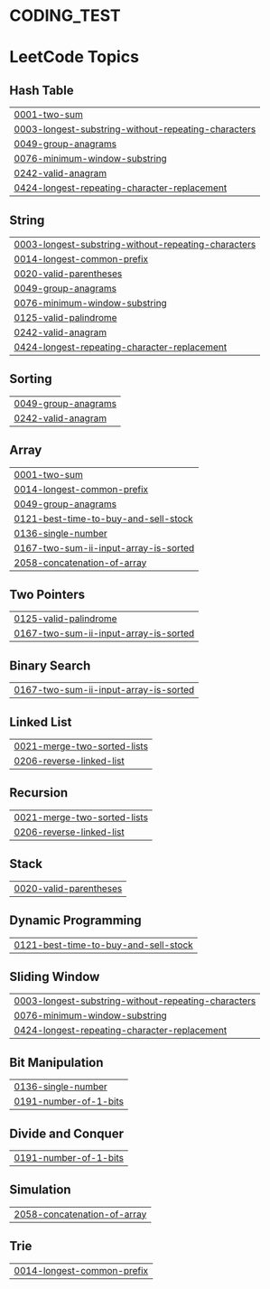 # CODING_TEST


<!---LeetCode Topics Start-->
# LeetCode Topics
## Hash Table
|  |
| ------- |
| [0001-two-sum](https://github.com/Jieun1ee/CODING_TEST/tree/master/0001-two-sum) |
| [0003-longest-substring-without-repeating-characters](https://github.com/Jieun1ee/CODING_TEST/tree/master/0003-longest-substring-without-repeating-characters) |
| [0049-group-anagrams](https://github.com/Jieun1ee/CODING_TEST/tree/master/0049-group-anagrams) |
| [0076-minimum-window-substring](https://github.com/Jieun1ee/CODING_TEST/tree/master/0076-minimum-window-substring) |
| [0242-valid-anagram](https://github.com/Jieun1ee/CODING_TEST/tree/master/0242-valid-anagram) |
| [0424-longest-repeating-character-replacement](https://github.com/Jieun1ee/CODING_TEST/tree/master/0424-longest-repeating-character-replacement) |
## String
|  |
| ------- |
| [0003-longest-substring-without-repeating-characters](https://github.com/Jieun1ee/CODING_TEST/tree/master/0003-longest-substring-without-repeating-characters) |
| [0014-longest-common-prefix](https://github.com/Jieun1ee/CODING_TEST/tree/master/0014-longest-common-prefix) |
| [0020-valid-parentheses](https://github.com/Jieun1ee/CODING_TEST/tree/master/0020-valid-parentheses) |
| [0049-group-anagrams](https://github.com/Jieun1ee/CODING_TEST/tree/master/0049-group-anagrams) |
| [0076-minimum-window-substring](https://github.com/Jieun1ee/CODING_TEST/tree/master/0076-minimum-window-substring) |
| [0125-valid-palindrome](https://github.com/Jieun1ee/CODING_TEST/tree/master/0125-valid-palindrome) |
| [0242-valid-anagram](https://github.com/Jieun1ee/CODING_TEST/tree/master/0242-valid-anagram) |
| [0424-longest-repeating-character-replacement](https://github.com/Jieun1ee/CODING_TEST/tree/master/0424-longest-repeating-character-replacement) |
## Sorting
|  |
| ------- |
| [0049-group-anagrams](https://github.com/Jieun1ee/CODING_TEST/tree/master/0049-group-anagrams) |
| [0242-valid-anagram](https://github.com/Jieun1ee/CODING_TEST/tree/master/0242-valid-anagram) |
## Array
|  |
| ------- |
| [0001-two-sum](https://github.com/Jieun1ee/CODING_TEST/tree/master/0001-two-sum) |
| [0014-longest-common-prefix](https://github.com/Jieun1ee/CODING_TEST/tree/master/0014-longest-common-prefix) |
| [0049-group-anagrams](https://github.com/Jieun1ee/CODING_TEST/tree/master/0049-group-anagrams) |
| [0121-best-time-to-buy-and-sell-stock](https://github.com/Jieun1ee/CODING_TEST/tree/master/0121-best-time-to-buy-and-sell-stock) |
| [0136-single-number](https://github.com/Jieun1ee/CODING_TEST/tree/master/0136-single-number) |
| [0167-two-sum-ii-input-array-is-sorted](https://github.com/Jieun1ee/CODING_TEST/tree/master/0167-two-sum-ii-input-array-is-sorted) |
| [2058-concatenation-of-array](https://github.com/Jieun1ee/CODING_TEST/tree/master/2058-concatenation-of-array) |
## Two Pointers
|  |
| ------- |
| [0125-valid-palindrome](https://github.com/Jieun1ee/CODING_TEST/tree/master/0125-valid-palindrome) |
| [0167-two-sum-ii-input-array-is-sorted](https://github.com/Jieun1ee/CODING_TEST/tree/master/0167-two-sum-ii-input-array-is-sorted) |
## Binary Search
|  |
| ------- |
| [0167-two-sum-ii-input-array-is-sorted](https://github.com/Jieun1ee/CODING_TEST/tree/master/0167-two-sum-ii-input-array-is-sorted) |
## Linked List
|  |
| ------- |
| [0021-merge-two-sorted-lists](https://github.com/Jieun1ee/CODING_TEST/tree/master/0021-merge-two-sorted-lists) |
| [0206-reverse-linked-list](https://github.com/Jieun1ee/CODING_TEST/tree/master/0206-reverse-linked-list) |
## Recursion
|  |
| ------- |
| [0021-merge-two-sorted-lists](https://github.com/Jieun1ee/CODING_TEST/tree/master/0021-merge-two-sorted-lists) |
| [0206-reverse-linked-list](https://github.com/Jieun1ee/CODING_TEST/tree/master/0206-reverse-linked-list) |
## Stack
|  |
| ------- |
| [0020-valid-parentheses](https://github.com/Jieun1ee/CODING_TEST/tree/master/0020-valid-parentheses) |
## Dynamic Programming
|  |
| ------- |
| [0121-best-time-to-buy-and-sell-stock](https://github.com/Jieun1ee/CODING_TEST/tree/master/0121-best-time-to-buy-and-sell-stock) |
## Sliding Window
|  |
| ------- |
| [0003-longest-substring-without-repeating-characters](https://github.com/Jieun1ee/CODING_TEST/tree/master/0003-longest-substring-without-repeating-characters) |
| [0076-minimum-window-substring](https://github.com/Jieun1ee/CODING_TEST/tree/master/0076-minimum-window-substring) |
| [0424-longest-repeating-character-replacement](https://github.com/Jieun1ee/CODING_TEST/tree/master/0424-longest-repeating-character-replacement) |
## Bit Manipulation
|  |
| ------- |
| [0136-single-number](https://github.com/Jieun1ee/CODING_TEST/tree/master/0136-single-number) |
| [0191-number-of-1-bits](https://github.com/Jieun1ee/CODING_TEST/tree/master/0191-number-of-1-bits) |
## Divide and Conquer
|  |
| ------- |
| [0191-number-of-1-bits](https://github.com/Jieun1ee/CODING_TEST/tree/master/0191-number-of-1-bits) |
## Simulation
|  |
| ------- |
| [2058-concatenation-of-array](https://github.com/Jieun1ee/CODING_TEST/tree/master/2058-concatenation-of-array) |
## Trie
|  |
| ------- |
| [0014-longest-common-prefix](https://github.com/Jieun1ee/CODING_TEST/tree/master/0014-longest-common-prefix) |
<!---LeetCode Topics End-->